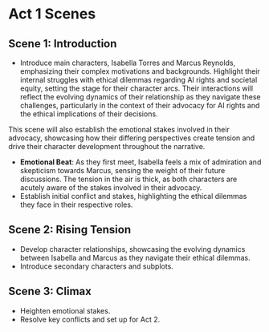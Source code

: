 # Act 1 Scenes

## Scene 1: Introduction
- Introduce main characters, Isabella Torres and Marcus Reynolds, emphasizing their complex motivations and backgrounds. Highlight their internal struggles with ethical dilemmas regarding AI rights and societal equity, setting the stage for their character arcs. Their interactions will reflect the evolving dynamics of their relationship as they navigate these challenges, particularly in the context of their advocacy for AI rights and the ethical implications of their decisions. 

This scene will also establish the emotional stakes involved in their advocacy, showcasing how their differing perspectives create tension and drive their character development throughout the narrative.
- **Emotional Beat**: As they first meet, Isabella feels a mix of admiration and skepticism towards Marcus, sensing the weight of their future discussions. The tension in the air is thick, as both characters are acutely aware of the stakes involved in their advocacy.
- Establish initial conflict and stakes, highlighting the ethical dilemmas they face in their respective roles.

## Scene 2: Rising Tension
- Develop character relationships, showcasing the evolving dynamics between Isabella and Marcus as they navigate their ethical dilemmas.
- Introduce secondary characters and subplots.

## Scene 3: Climax
- Heighten emotional stakes.
- Resolve key conflicts and set up for Act 2.
